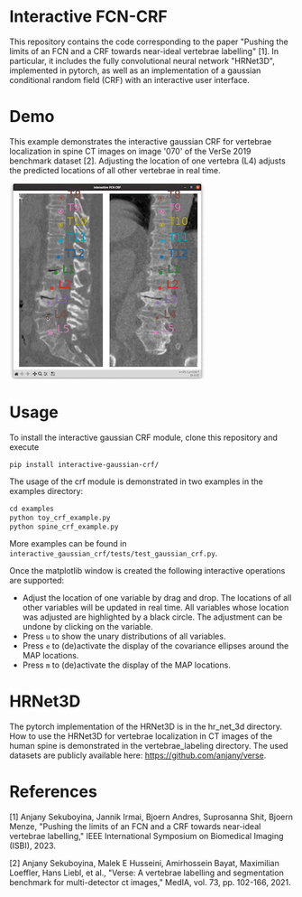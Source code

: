# Interactive FCN-CRF
This repository contains the code corresponding to the paper 
"Pushing the limits of an FCN and a CRF towards near-ideal vertebrae labelling" [1].
In particular, it includes the fully convolutional neural network "HRNet3D", implemented in pytorch, as 
well as an implementation of a gaussian conditional random field (CRF) with an interactive user interface.


# Demo

This example demonstrates the interactive gaussian CRF for vertebrae localization in spine CT images on image 
'070' of the VerSe 2019 benchmark dataset [2].
Adjusting the location of one vertebra (L4) adjusts the predicted locations of all other vertebrae in real time.

![demo](https://github.com/JannikIrmai/interactive-fcn-crf/blob/main/demo-video.gif)



# Usage

To install the interactive gaussian CRF module, clone this repository and execute

```
pip install interactive-gaussian-crf/
```

The usage of the crf module is demonstrated in two examples in the examples directory:
```
cd examples
python toy_crf_example.py
python spine_crf_example.py
```
More examples can be found in ``interactive_gaussian_crf/tests/test_gaussian_crf.py``.


Once the matplotlib window is created the following interactive operations are supported:

- Adjust the location of one variable by drag and drop. 
The locations of all other variables will be updated in real time. 
All variables whose location was adjusted are highlighted by a black circle.
The adjustment can be undone by clicking on the variable.
- Press ``u`` to show the unary distributions of all variables.
- Press ``e`` to (de)activate the display of the covariance ellipses around the MAP locations.
- Press ``m`` to (de)activate the display of the MAP locations.

# HRNet3D

The pytorch implementation of the HRNet3D is in the hr_net_3d directory.
How to use the HRNet3D for vertebrae localization in CT images of the human spine is demonstrated in 
the vertebrae_labeling directory.
The used datasets are publicly available here: https://github.com/anjany/verse.

# References

[1] Anjany Sekuboyina, Jannik Irmai, Bjoern Andres, Suprosanna Shit, Bjoern Menze, 
"Pushing the limits of an FCN and a CRF towards near-ideal vertebrae labelling,"
IEEE International Symposium on Biomedical Imaging (ISBI), 2023.

[2] Anjany Sekuboyina, Malek E Husseini, Amirhossein Bayat, Maximilian Loeffler, Hans Liebl, et al., 
"Verse: A vertebrae labelling and segmentation benchmark for multi-detector ct images," 
MedIA, vol. 73, pp. 102-166, 2021.
